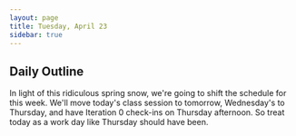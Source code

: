 ```yaml
---
layout: page
title: Tuesday, April 23
sidebar: true
---
```


## Daily Outline

In light of this ridiculous spring snow, we're going to shift the schedule for this week. We'll move today's class session to tomorrow, Wednesday's to Thursday, and have Iteration 0 check-ins on Thursday afternoon. So treat today as a work day like Thursday should have been.